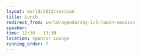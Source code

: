 ```yaml
---
layout: world/2023/session
title: Lunch
redirect_from: world/agenda/day-1/5-lunch-session
speaker:
time: 12:30 - 13:30
location: Sponsor Lounge
running_order: 7
---
```

